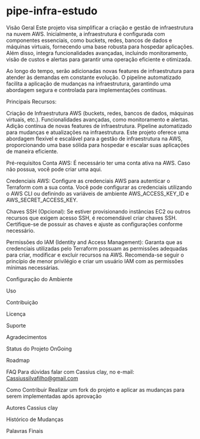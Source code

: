 # pipe-infra-estudo

Visão Geral
Este projeto visa simplificar a criação e gestão de infraestrutura na nuvem AWS. Inicialmente, a infraestrutura é configurada com componentes essenciais, como buckets, redes, bancos de dados e máquinas virtuais, fornecendo uma base robusta para hospedar aplicações. Além disso, integra funcionalidades avançadas, incluindo monitoramento, visão de custos e alertas para garantir uma operação eficiente e otimizada.

Ao longo do tempo, serão adicionadas novas features de infraestrutura para atender às demandas em constante evolução. O pipeline automatizado facilita a aplicação de mudanças na infraestrutura, garantindo uma abordagem segura e controlada para implementações contínuas.

Principais Recursos:

Criação de Infraestrutura AWS (buckets, redes, bancos de dados, máquinas virtuais, etc.).
Funcionalidades avançadas, como monitoramento e alertas.
Adição contínua de novas features de infraestrutura.
Pipeline automatizado para mudanças e atualizações na infraestrutura.
Este projeto oferece uma abordagem flexível e escalável para a gestão de infraestrutura na AWS, proporcionando uma base sólida para hospedar e escalar suas aplicações de maneira eficiente.

Pré-requisitos
Conta AWS:
É necessário ter uma conta ativa na AWS. Caso não possua, você pode criar uma aqui.

Credenciais AWS:
Configure as credenciais AWS para autenticar o Terraform com a sua conta. Você pode configurar as credenciais utilizando o AWS CLI ou definindo as variáveis de ambiente AWS_ACCESS_KEY_ID e AWS_SECRET_ACCESS_KEY.

Chaves SSH (Opcional):
Se estiver provisionando instâncias EC2 ou outros recursos que exigem acesso SSH, é recomendável criar chaves SSH. Certifique-se de possuir as chaves e ajuste as configurações conforme necessário.

Permissões do IAM (Identity and Access Management):
Garanta que as credenciais utilizadas pelo Terraform possuam as permissões adequadas para criar, modificar e excluir recursos na AWS. Recomenda-se seguir o princípio de menor privilégio e criar um usuário IAM com as permissões mínimas necessárias.

Configuração do Ambiente

Uso

Contribuição

Licença

Suporte

Agradecimentos

Status do Projeto
OnGoing  

Roadmap

FAQ
Para dúvidas falar com Cassius clay, no e-mail: Cassiussilvafilho@gmail.com

Como Contribuir
Realizar um fork do projeto e aplicar as mudanças para serem implementadas após aprovação

Autores
Cassius clay

Histórico de Mudanças

Palavras Finais
